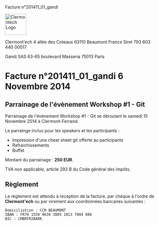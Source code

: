 <p class="invoice-number">Facture n°201411_01_gandi</p>

<img class="left" width="70px" src="http://clermontech.org/images/clermontech_logo_200px.png" alt="Clermontech Logo" />

<p class="address-us">
<span class="address-title">Clermont'ech</span>
<span class="address-street">4 allée des Coteaux</span>
<span class="address-city">63110 Beaumont</span>
<span class="address-country">France</span>
<span class="address-extra">Siret 793 603 440 00017</span>
</p>

<p class="address-client">
<span class="address-title">Gandi SAS</span>
<span class="address-street">63-65 boulevard Massena</span>
<span class="address-city">75013 Paris</span>
</p>

<h1 class="invoice-title">
Facture n°201411_01_gandi 6 Novembre 2014
</h1>


## Parrainage de l'évènement Workshop #1 - Git

Parrainage de l'évènement Workshop #1 - Git se déroulant le samedi 15 Novembre
2014 à Clermont-Ferrand.

Le parrainge inclus pour les speakers et les participants :

* Impression d'une cheat sheet git offerte au participants
* Rafraichissements 
* Buffet

Montant du parrainage : **250 EUR**.

TVA non applicable, article 293 B du Code général des impôts.


## Règlement

Le règlement est attendu à reception de la facture, par chèque à l'ordre de
**Clermont'ech** ou par virement aux coordonnées bancaires suivantes :

	Domiciliation : CCM BEAUMONT
	IBAN : FR76 1558 9636 3805 1013 7084 086
	BIC : CMBRFR2BARK
